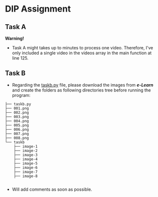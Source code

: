 # DIP Assignment

## Task A

**Warning!**
- Task A might takes up to minutes to process one video. Therefore, I've only included a single video in the videos array in the main function at line 125.

## Task B
- Regarding the [taskb.py](/taskb.py) file, please download the images from ***e-Learn*** and create the folders as following directories tree before running the program:

```
├── taskb.py
├── 001.png
├── 002.png
├── 003.png
├── 004.png
├── 005.png
├── 006.png
├── 007.png
├── 008.png
└── taskb
    ├── image-1
    ├── image-2
    ├── image-3
    ├── image-4
    ├── image-5
    ├── image-6
    ├── image-7
    ├── image-8
    
```

- Will add comments as soon as possible.
